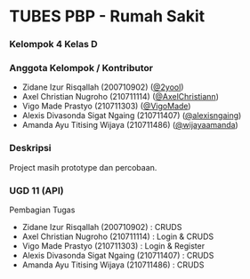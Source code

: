 # TUBES PBP - Rumah Sakit

### Kelompok 4 Kelas D

### Anggota Kelompok / Kontributor
- Zidane Izur Risqallah (200710902) ([@2yool](https://github.com/2yool))
- Axel Christian Nugroho (210711114) ([@AxelChristiann](https://github.com/AxelChristiann))
- Vigo Made Prastyo (210711303) ([@VigoMade](https://github.com/VigoMade))
- Alexis Divasonda Sigat Ngaing (210711407) ([@alexisngaing](https://github.com/alexisngaing))
- Amanda Ayu Titising Wijaya (210711486) ([@wijayaamanda](https://github.com/wijayaamanda))

### Deskripsi 
Project masih prototype dan percobaan.

### UGD 11 (API)
Pembagian Tugas 
- Zidane Izur Risqallah (200710902) : CRUDS
- Axel Christian Nugroho (210711114) : Login & CRUDS
- Vigo Made Prastyo (210711303) : Login & Register
- Alexis Divasonda Sigat Ngaing (210711407) : CRUDS
- Amanda Ayu Titising Wijaya (210711486) : CRUDS


